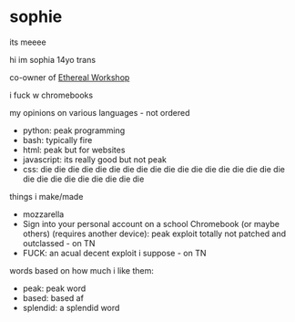 # sophie
its meeee

hi im sophia 14yo trans

co-owner of [Ethereal Workshop](https://etherealwork.shop)

i fuck w chromebooks

my opinions on various languages - not ordered
- python: peak programming
- bash: typically fire
- html: peak but for websites
- javascript: its really good but not peak
- css: die die die die die die die die die die die die die die die die die die die die die die die die die die die

things i make/made
- mozzarella
- Sign into your personal account on a school Chromebook (or maybe others) (requires another device): peak exploit totally not patched and outclassed - on TN
- FUCK: an acual decent exploit i suppose - on TN

words based on how much i like them:
- peak: peak word
- based: based af
- splendid: a splendid word
